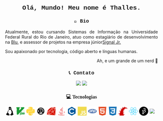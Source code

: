 <h2 align="center" style="font-family: 'Courier New';">Olá, Mundo! Meu nome é Thalles.</h2>

<h3 align="center" style="font-family: 'Courier New';">👾 Bio</h3>

<p align="justify">Atualmente, estou cursando Sistemas de Informação na Universidade Federal Rural do Rio de Janeiro, atuo como estagiário de desenvolvimento na <a href="https://www.blu.com.br">Blu</a>, e assessor de projetos na empresa júnior<a href="https://www.signaljunior.com.br">Signal Jr.</a></p>
<p align="justify">Sou apaixonado por tecnologia, código aberto e línguas humanas.</p>  
<p align="right">Ah, e um grande de um nerd 😬</p>

<h3 align="center" style="font-family: 'Courier New';">📞 Contato</h3>

<div align="center">
  <a href = "mailto:ts.rodr@gmail.com"><img src="https://img.shields.io/badge/-Gmail-%23333?style=for-the-badge&logo=gmail&logoColor=white" target="_blank"></a>
  <a href="https://www.linkedin.com/in/thalles-de-souza-rodrigues-92941518a" target="_blank"><img src="https://img.shields.io/badge/-LinkedIn-%230077B5?style=for-the-badge&logo=linkedin&logoColor=white" target="_blank"></a> 
</div>

<h3 align="center" style="font-family: courier-new">💻 Tecnologias</h3>
<div id="language-badges" style="display: inline-block; background-color: '#DDD'; border: 1px solid white; border-radius: 15px;">
  <img align="center" style="width: 30px;" alt="Linux" src="https://github.com/devicons/devicon/blob/master/icons/linux/linux-plain.svg">
  <img align="center" style="width: 30px;" alt="Vim" src="https://github.com/devicons/devicon/blob/master/icons/vim/vim-plain.svg">
  <img align="center" style="width: 30px;" alt="Python" src="https://github.com/devicons/devicon/blob/master/icons/python/python-plain.svg">
  <img align="center" style="width: 30px;" alt="Rust" src="https://github.com/devicons/devicon/blob/master/icons/rust/rust-plain.svg">
  <img align="center" style="width: 30px;" alt="Ruby" src="https://github.com/devicons/devicon/blob/master/icons/ruby/ruby-plain.svg">
  <img align="center" style="width: 30px;" alt="Java" src="https://github.com/devicons/devicon/blob/master/icons/java/java-plain.svg">
  <img align="center" style="width: 30px;" alt="C" src="https://github.com/devicons/devicon/blob/master/icons/c/c-plain.svg">
  <img align="center" style="width: 30px;" alt="Javascript" src="https://github.com/devicons/devicon/blob/master/icons/javascript/javascript-plain.svg">
  <img align="center" style="width: 30px;" alt="PHP" src="https://github.com/devicons/devicon/blob/master/icons/php/php-plain.svg">
  <img align="center" style="width: 30px;" alt="HTML5" src="https://github.com/devicons/devicon/blob/master/icons/html5/html5-plain.svg">
  <img align="center" style="width: 30px;" alt="CSS3" src="https://github.com/devicons/devicon/blob/master/icons/css3/css3-plain.svg">
  <img align="center" style="width: 30px;" alt="Rails" src="https://github.com/devicons/devicon/blob/master/icons/rails/rails-plain.svg">
  <img align="center" style="width: 30px;" alt="React" src="https://github.com/devicons/devicon/blob/master/icons/react/react-original.svg">
  <img align="center" style="width: 30px;" alt="Processing" src="https://github.com/devicons/devicon/blob/master/icons/processing/processing-plain.svg">
</div>

<img align="center" src="https://github-readme-stats.vercel.app/api/top-langs/?username=taernsietr&layout=compact&theme=gruvbox"/>
